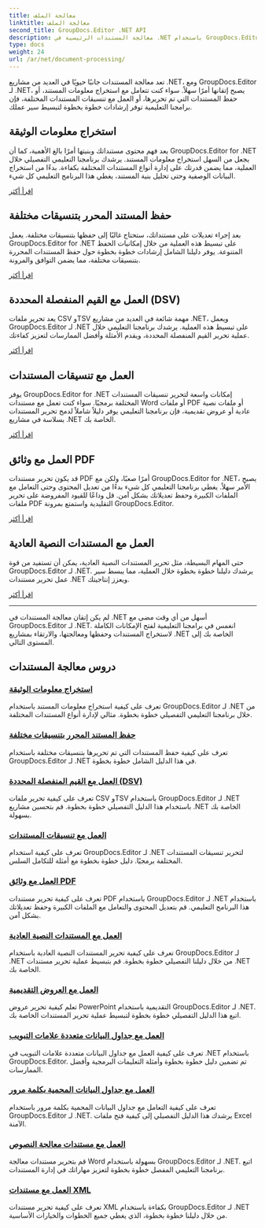 ```yaml
---
title: معالجة الملف
linktitle: معالجة الملف
second_title: GroupDocs.Editor .NET API
description: معالجة المستندات الرئيسية في .NET باستخدام GroupDocs.Editor. تعلم كيفية استخراج المعلومات والحفظ بتنسيقات مختلفة والعمل مع أنواع مختلفة من المستندات دون عناء.
type: docs
weight: 24
url: /ar/net/document-processing/
---
```


تعد معالجة المستندات جانبًا حيويًا في العديد من مشاريع .NET، ومع GroupDocs.Editor لـ .NET، يصبح إتقانها أمرًا سهلاً. سواء كنت تتعامل مع استخراج معلومات المستند، أو حفظ المستندات التي تم تحريرها، أو العمل مع تنسيقات المستندات المختلفة، فإن برامجنا التعليمية توفر إرشادات خطوة بخطوة لتبسيط سير عملك.

## استخراج معلومات الوثيقة

يعد فهم محتوى مستنداتك وبنيتها أمرًا بالغ الأهمية، كما أن GroupDocs.Editor for .NET يجعل من السهل استخراج معلومات المستند. يرشدك برنامجنا التعليمي التفصيلي خلال العملية، مما يضمن قدرتك على إدارة أنواع المستندات المختلفة بكفاءة. بدءًا من استخراج البيانات الوصفية وحتى تحليل بنية المستند، يغطي هذا البرنامج التعليمي كل شيء.

[اقرأ أكثر](./extract-document-info/)

## حفظ المستند المحرر بتنسيقات مختلفة

بعد إجراء تعديلات على مستنداتك، ستحتاج غالبًا إلى حفظها بتنسيقات مختلفة. يعمل GroupDocs.Editor for .NET على تبسيط هذه العملية من خلال إمكانيات الحفظ المتنوعة. يوفر دليلنا الشامل إرشادات خطوة بخطوة حول حفظ المستندات المحررة بتنسيقات مختلفة، مما يضمن التوافق والمرونة.

[اقرأ أكثر](./save-edited-document-various-formats/)

## العمل مع القيم المنفصلة المحددة (DSV)

يعد تحرير ملفات CSV وTSV مهمة شائعة في العديد من مشاريع .NET، ويعمل GroupDocs.Editor لـ .NET على تبسيط هذه العملية. يرشدك برنامجنا التعليمي خلال عملية تحرير القيم المنفصلة المحددة، ويقدم الأمثلة وأفضل الممارسات لتعزيز كفاءتك.

[اقرأ أكثر](./work-dsv/)

## العمل مع تنسيقات المستندات

يوفر GroupDocs.Editor for .NET إمكانات واسعة لتحرير تنسيقات المستندات المختلفة برمجيًا. سواء كنت تعمل مع مستندات Word أو ملفات PDF أو ملفات نصية عادية أو عروض تقديمية، فإن برنامجنا التعليمي يوفر دليلاً شاملاً لدمج تحرير المستندات بسلاسة في مشاريع .NET الخاصة بك.

[اقرأ أكثر](./work-document-formats/)

## العمل مع وثائق PDF

قد يكون تحرير مستندات PDF أمرًا صعبًا، ولكن مع GroupDocs.Editor for .NET، يصبح الأمر سهلاً. يغطي برنامجنا التعليمي كل شيء بدءًا من تعديل المحتوى وحتى التعامل مع الملفات الكبيرة وحفظ تعديلاتك بشكل آمن. قل وداعًا للقيود المفروضة على تحرير ملفات PDF التقليدية واستمتع بمرونة GroupDocs.Editor.

[اقرأ أكثر](./work-pdf-documents/)

## العمل مع المستندات النصية العادية

حتى المهام البسيطة، مثل تحرير المستندات النصية العادية، يمكن أن تستفيد من قوة GroupDocs.Editor لـ .NET. يرشدك دليلنا خطوة بخطوة خلال العملية، مما يبسط سير عمل تحرير مستندات .NET ويعزز إنتاجيتك.

[اقرأ أكثر](./work-plain-text-documents/)

---

لم يكن إتقان معالجة المستندات في .NET أسهل من أي وقت مضى مع GroupDocs.Editor لـ .NET. انغمس في برامجنا التعليمية لفتح الإمكانات الكاملة لاستخراج المستندات وحفظها ومعالجتها، والارتقاء بمشاريع .NET الخاصة بك إلى المستوى التالي.
## دروس معالجة المستندات
### [استخراج معلومات الوثيقة](./extract-document-info/)
تعرف على كيفية استخراج معلومات المستند باستخدام GroupDocs.Editor لـ .NET من خلال برنامجنا التعليمي التفصيلي خطوة بخطوة. مثالي لإدارة أنواع المستندات المختلفة.
### [حفظ المستند المحرر بتنسيقات مختلفة](./save-edited-document-various-formats/)
تعرف على كيفية حفظ المستندات التي تم تحريرها بتنسيقات مختلفة باستخدام GroupDocs.Editor لـ .NET في هذا الدليل الشامل خطوة بخطوة.
### [العمل مع القيم المنفصلة المحددة (DSV)](./work-dsv/)
تعرف على كيفية تحرير ملفات CSV وTSV باستخدام GroupDocs.Editor لـ .NET باستخدام هذا الدليل التفصيلي خطوة بخطوة. قم بتحسين مشاريع .NET الخاصة بك بسهولة.
### [العمل مع تنسيقات المستندات](./work-document-formats/)
تعرف على كيفية استخدام GroupDocs.Editor لـ .NET لتحرير تنسيقات المستندات المختلفة برمجيًا. دليل خطوة بخطوة مع أمثلة للتكامل السلس.
### [العمل مع وثائق PDF](./work-pdf-documents/)
تعرف على كيفية تحرير مستندات PDF باستخدام GroupDocs.Editor لـ .NET باستخدام هذا البرنامج التعليمي. قم بتعديل المحتوى والتعامل مع الملفات الكبيرة وحفظ تعديلاتك بشكل آمن.
### [العمل مع المستندات النصية العادية](./work-plain-text-documents/)
تعرف على كيفية تحرير المستندات النصية العادية باستخدام GroupDocs.Editor لـ .NET من خلال دليلنا التفصيلي خطوة بخطوة. قم بتبسيط عملية تحرير مستندات .NET الخاصة بك.
### [العمل مع العروض التقديمية](./work-presentations/)
تعلم كيفية تحرير عروض PowerPoint التقديمية باستخدام GroupDocs.Editor لـ .NET. اتبع هذا الدليل التفصيلي خطوة بخطوة لتبسيط عملية تحرير المستندات الخاصة بك.
### [العمل مع جداول البيانات متعددة علامات التبويب](./work-multi-tab-spreadsheets/)
تعرف على كيفية العمل مع جداول البيانات متعددة علامات التبويب في .NET باستخدام GroupDocs.Editor. تم تضمين دليل خطوة بخطوة وأمثلة التعليمات البرمجية وأفضل الممارسات.
### [العمل مع جداول البيانات المحمية بكلمة مرور](./work-password-protected-spreadsheets/)
تعرف على كيفية التعامل مع جداول البيانات المحمية بكلمة مرور باستخدام GroupDocs.Editor لـ .NET. يرشدك هذا الدليل التفصيلي إلى كيفية فتح ملفات Excel الآمنة.
### [العمل مع مستندات معالجة النصوص](./work-word-processing-documents/)
قم بتحرير مستندات معالجة Word بسهولة باستخدام GroupDocs.Editor لـ .NET. اتبع برنامجنا التعليمي المفصل خطوة بخطوة لتعزيز مهاراتك في إدارة المستندات.
### [العمل مع مستندات XML](./work-xml-documents/)
تعرف على كيفية تحرير مستندات XML بكفاءة باستخدام GroupDocs.Editor لـ .NET من خلال دليلنا خطوة بخطوة، الذي يغطي جميع الخطوات والخيارات الأساسية.
